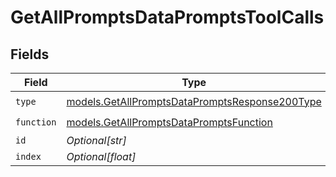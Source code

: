 # GetAllPromptsDataPromptsToolCalls


## Fields

| Field                                                                                                  | Type                                                                                                   | Required                                                                                               | Description                                                                                            |
| ------------------------------------------------------------------------------------------------------ | ------------------------------------------------------------------------------------------------------ | ------------------------------------------------------------------------------------------------------ | ------------------------------------------------------------------------------------------------------ |
| `type`                                                                                                 | [models.GetAllPromptsDataPromptsResponse200Type](../models/getallpromptsdatapromptsresponse200type.md) | :heavy_check_mark:                                                                                     | N/A                                                                                                    |
| `function`                                                                                             | [models.GetAllPromptsDataPromptsFunction](../models/getallpromptsdatapromptsfunction.md)               | :heavy_check_mark:                                                                                     | N/A                                                                                                    |
| `id`                                                                                                   | *Optional[str]*                                                                                        | :heavy_minus_sign:                                                                                     | N/A                                                                                                    |
| `index`                                                                                                | *Optional[float]*                                                                                      | :heavy_minus_sign:                                                                                     | N/A                                                                                                    |